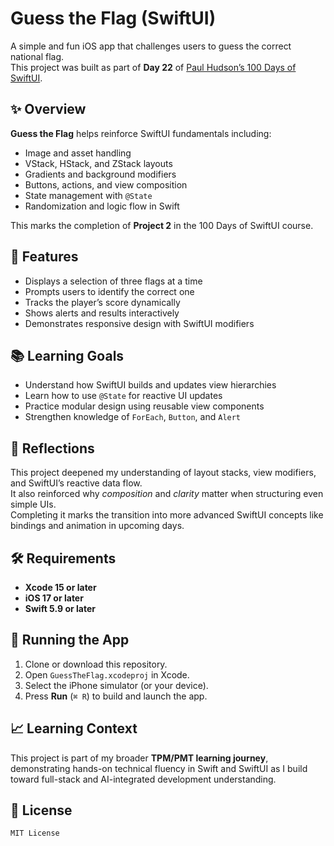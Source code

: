 # Guess the Flag (SwiftUI)

A simple and fun iOS app that challenges users to guess the correct national flag.  
This project was built as part of **Day 22** of [Paul Hudson’s 100 Days of SwiftUI](https://www.hackingwithswift.com/100/swiftui/22).

## ✨ Overview

**Guess the Flag** helps reinforce SwiftUI fundamentals including:

- Image and asset handling  
- VStack, HStack, and ZStack layouts  
- Gradients and background modifiers  
- Buttons, actions, and view composition  
- State management with `@State`  
- Randomization and logic flow in Swift

This marks the completion of **Project 2** in the 100 Days of SwiftUI course.

## 🧩 Features

- Displays a selection of three flags at a time  
- Prompts users to identify the correct one  
- Tracks the player’s score dynamically  
- Shows alerts and results interactively  
- Demonstrates responsive design with SwiftUI modifiers  

## 📚 Learning Goals

- Understand how SwiftUI builds and updates view hierarchies  
- Learn how to use `@State` for reactive UI updates  
- Practice modular design using reusable view components  
- Strengthen knowledge of `ForEach`, `Button`, and `Alert`

## 🧠 Reflections

This project deepened my understanding of layout stacks, view modifiers, and SwiftUI’s reactive data flow.  
It also reinforced why *composition* and *clarity* matter when structuring even simple UIs.  
Completing it marks the transition into more advanced SwiftUI concepts like bindings and animation in upcoming days.

## 🛠️ Requirements

- **Xcode 15 or later**  
- **iOS 17 or later**  
- **Swift 5.9 or later**

## 🚀 Running the App

1. Clone or download this repository.  
2. Open `GuessTheFlag.xcodeproj` in Xcode.  
3. Select the iPhone simulator (or your device).  
4. Press **Run** (`⌘ R`) to build and launch the app.

## 📈 Learning Context

This project is part of my broader **TPM/PMT learning journey**, demonstrating hands-on technical fluency in Swift and SwiftUI as I build toward full-stack and AI-integrated development understanding.

## 📜 License

```text
MIT License

